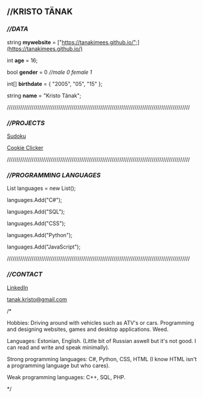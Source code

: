 ## //KRISTO TÄNAK


### *//DATA*

string **mywebsite** = ["https://tanakimees.github.io/";](https://tanakimees.github.io/)

int **age** = 16;

bool **gender** = 0 *//male 0 female 1*

int[] **birthdate** = { "2005", "05", "15" };

string **name** = "Kristo Tänak";

////////////////////////////////////////////////////////////////////////////////////////////////

### *//PROJECTS*

[Sudoku](https://github.com/tanakimees/sudoku.git)

[Cookie Clicker](https://github.com/tanakimees/cookieclicker.git)

////////////////////////////////////////////////////////////////////////////////////////////////

### *//PROGRAMMING LANGUAGES*

List<string> languages = new List<string>();
  
languages.Add("C#");

languages.Add("SQL");
  
languages.Add("CSS");
  
languages.Add("Python");
  
languages.Add("JavaScript");
  
////////////////////////////////////////////////////////////////////////////////////////////////
  
### *//CONTACT*
  
[LinkedIn](https://www.linkedin.com/in/kristo-t%C3%A4nak-2934b5227/)
  
tanak.kristo@gmail.com
  
/*
  
  Hobbies: Driving around with vehicles such as ATV's or cars. Programming and designing websites, games and desktop applications. Weed.
  
  Languages: Estonian, English. (Little bit of Russian aswell but it's not good. I can read and write and speak minimally).
  
  Strong programming languages: C#, Python, CSS, HTML (I know HTML isn't a programming language but who cares).
  
  Weak programming languages: C++, SQL, PHP.
  
*/
